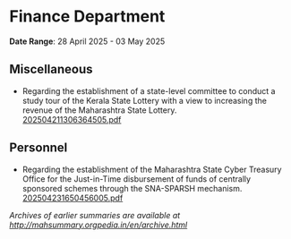 # Finance Department

**Date Range**: 28 April 2025 - 03 May 2025


## Miscellaneous
- Regarding the establishment of a state-level committee to conduct a study tour of the Kerala State Lottery with a view to increasing the revenue of the Maharashtra State Lottery.\
  [202504211306364505.pdf](https://gr.maharashtra.gov.in/Site/Upload/Government%20Resolutions/English/202504211306364505.pdf)

## Personnel
- Regarding the establishment of the Maharashtra State Cyber Treasury Office for the Just-in-Time disbursement of funds of centrally sponsored schemes through the SNA-SPARSH mechanism.\
  [202504231650456005.pdf](https://gr.maharashtra.gov.in/Site/Upload/Government%20Resolutions/English/202504231650456005.pdf)


*Archives of earlier summaries are available at http://mahsummary.orgpedia.in/en/archive.html*